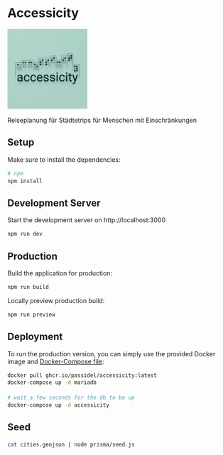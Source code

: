 # Accessicity

![logo](./public/apple-touch-icon.png)

Reiseplanung für Städtetrips für Menschen mit Einschränkungen

## Setup

Make sure to install the dependencies:

```bash
# npm
npm install
```

## Development Server

Start the development server on http://localhost:3000

```bash
npm run dev
```

## Production

Build the application for production:

```bash
npm run build
```

Locally preview production build:

```bash
npm run preview
```

## Deployment

To run the production version, you can simply use the provided Docker image
and [Docker-Compose file](docker-compose.yml):

```bash
docker pull ghcr.io/passidel/accessicity:latest
docker-compose up -d mariadb

# wait a few seconds for the db to be up
docker-compose up -d accessicity
```

## Seed

```sh
cat cities.geojson | node prisma/seed.js 
```
